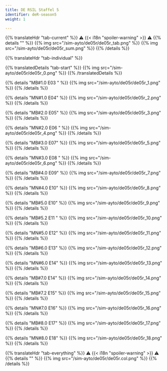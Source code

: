 ```yaml
---
title: DE RSIL Staffel 5
identifier: deR-season5
weight: 1

---
```


{{% translateHdr "tab-current" %}}
:warning: {{< i18n "spoiler-warning" >}} :warning:
{{% details "" %}}
{{% img src="/sim-ayto/de05r/de05r_tab.png" %}}
{{% img src="/sim-ayto/de05r/de05r_sum.png" %}}
{{% /details %}}

{{% translateHdr "tab-individual" %}}

{{% translatedDetails "tab-start" %}}
{{% img src="/sim-ayto/de05r/de05r_0.png" %}}
{{% /translatedDetails %}}

{{% details "MB#1.0 E03 " %}}
{{% img src="/sim-ayto/de05r/de05r_1.png" %}}
{{% /details %}}

{{% details "MN#1.0 E04" %}}
{{% img src="/sim-ayto/de05r/de05r_2.png" %}}
{{% /details %}}

{{% details "MB#2.0 E05" %}}
{{% img src="/sim-ayto/de05r/de05r_3.png" %}}
{{% /details %}}

{{% details "MN#2.0 E06 " %}}
{{% img src="/sim-ayto/de05r/de05r_4.png" %}}
{{% /details %}}

{{% details "MB#3.0 E07" %}}
{{% img src="/sim-ayto/de05r/de05r_5.png" %}}
{{% /details %}}

{{% details "MN#3.0 E08 " %}}
{{% img src="/sim-ayto/de05r/de05r_6.png" %}}
{{% /details %}}

{{% details "MB#4.0 E09" %}}
{{% img src="/sim-ayto/de05r/de05r_7.png" %}}
{{% /details %}}

{{% details "MN#4.0 E10" %}}
{{% img src="/sim-ayto/de05r/de05r_8.png" %}}
{{% /details %}}

{{% details "MB#5.0 E10" %}}
{{% img src="/sim-ayto/de05r/de05r_9.png" %}}
{{% /details %}}

{{% details "MB#5.2 E11 " %}}
{{% img src="/sim-ayto/de05r/de05r_10.png" %}}
{{% /details %}}

{{% details "MN#5.0 E12" %}}
{{% img src="/sim-ayto/de05r/de05r_11.png" %}}
{{% /details %}}

{{% details "MB#6.0 E13" %}}
{{% img src="/sim-ayto/de05r/de05r_12.png" %}}
{{% /details %}}

{{% details "MN#6.0 E14" %}}
{{% img src="/sim-ayto/de05r/de05r_13.png" %}}
{{% /details %}}

{{% details "MB#7.0 E14" %}}
{{% img src="/sim-ayto/de05r/de05r_14.png" %}}
{{% /details %}}

{{% details "MB#7.2 E15" %}}
{{% img src="/sim-ayto/de05r/de05r_15.png" %}}
{{% /details %}}

{{% details "MN#7.0 E16" %}}
{{% img src="/sim-ayto/de05r/de05r_16.png" %}}
{{% /details %}}

{{% details "MB#8.0 E17" %}}
{{% img src="/sim-ayto/de05r/de05r_17.png" %}}
{{% /details %}}

{{% details "MN#8.0 E18" %}}
{{% img src="/sim-ayto/de05r/de05r_18.png" %}}
{{% /details %}}

{{% translateHdr "tab-everything" %}}
:warning: {{< i18n "spoiler-warning" >}} :warning:
{{% details "" %}}
{{% img src="/sim-ayto/de05r/de05r.col.png" %}}
{{% /details %}}
